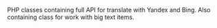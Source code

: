 PHP classes containing full API for translate with Yandex and Bing.
Also containing class for work with big text items.